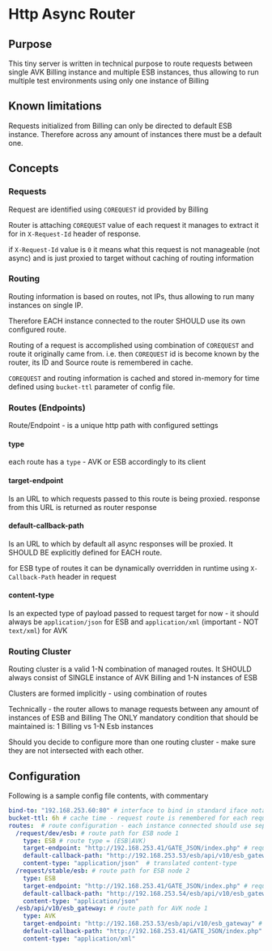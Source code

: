 # Http Async Router

## Purpose

This tiny server is written in technical purpose to route requests between single AVK Billing instance and multiple
ESB instances, thus allowing to run multiple test environments using only one instance of Billing

## Known limitations

Requests initialized from Billing can only be directed to default ESB instance.
Therefore across any amount of instances there must be a default one.

## Concepts

### Requests

Request are identified using `COREQUEST` id provided by Billing

Router is attaching `COREQUEST` value of each request it manages to extract it for
in `X-Request-Id` header of response.

if `X-Request-Id` value is `0` it means what this request is not manageable (not async)
and is just proxied to target without caching of routing information

### Routing

Routing information is based on routes, not IPs, thus allowing to run many instances on single IP.

Therefore EACH instance connected to the router SHOULD use its own configured route.

Routing of a request is accomplished using combination of `COREQUEST` and route it originally came from.
i.e. then `COREQUEST` id is become known by the router, its ID and Source route is remembered in cache.

`COREQUEST` and routing information is cached and stored in-memory for time defined using `bucket-ttl`
parameter of config file.

### Routes (Endpoints)

Route/Endpoint - is a unique http path with configured settings

#### type
each route has a `type` - AVK or ESB accordingly to its client 

#### target-endpoint
Is an URL to which requests passed to this route is being proxied.
response from this URL is returned as router response

#### default-callback-path
Is an URL to which by default all async responses will be proxied.
It SHOULD BE explicitly defined for EACH route.

for ESB type of routes it can be dynamically overridden in runtime using `X-Callback-Path` header in request

#### content-type
Is an expected type of payload passed to request target
for now - it should always be `application/json` for ESB
and `application/xml` (important - NOT `text/xml`) for AVK

### Routing Cluster
Routing cluster is a valid 1-N combination of managed routes.
It SHOULD always consist of SINGLE instance of AVK Billing and 1-N instances of ESB

Clusters are formed implicitly - using combination of routes

Technically - the router allows to manage requests between any amount of instances of ESB and Billing
The ONLY mandatory condition that should be maintained is: 1 Billing vs 1-N Esb instances

Should you decide to configure more than one routing cluster - make sure they are not intersected with each other.

## Configuration

Following is a sample config file contents, with commentary

```yaml
bind-to: "192.168.253.60:80" # interface to bind in standard iface notation - [ip]:port
bucket-ttl: 6h # cache time - request route is remembered for each request for this time. format is \d+(h|s)
routes:  # route configuration - each instance connected should use separate route
  /request/dev/esb: # route path for ESB node 1
    type: ESB # route type = (ESB|AVK)
    target-endpoint: "http://192.168.253.41/GATE_JSON/index.php" # requests are proxied here (AVK node 1)
    default-callback-path: "http://192.168.253.53/esb/api/v10/esb_gateway" # async requests from AVK will be directed here (ESB node 1 real endpoint)
    content-type: "application/json"  # translated content-type
  /request/stable/esb: # route path for ESB node 2
    type: ESB
    target-endpoint: "http://192.168.253.41/GATE_JSON/index.php" # requests are proxied here (AVK node 1)
    default-callback-path: "http://192.168.253.54/esb/api/v10/esb_gateway" # async requests from AVK will be directed here (ESB node 2 real endpoint)
    content-type: "application/json"
  /esb/api/v10/esb_gateway: # route path for AVK node 1
    type: AVK
    target-endpoint: "http://192.168.253.53/esb/api/v10/esb_gateway" # so called "default" ESB node address
    default-callback-path: "http://192.168.253.41/GATE_JSON/index.php" # async requests from ESB will be directed here (AVK node 1 real endpoint)
    content-type: "application/xml"
```